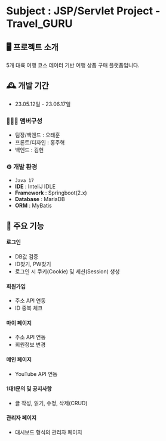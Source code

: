 # Subject : JSP/Servlet Project - Travel_GURU


## 🖥️ 프로젝트 소개
5개 대륙 여행 코스 데이터 기반 여행 상품 구매 플랫폼입니다.
<br>

## 🕰️ 개발 기간
* 23.05.12일 - 23.06.17일

### 🧑‍🤝‍🧑 맴버구성
- 팀장/백엔드 : 오태훈
- 프론트/디자인 : 홍주혁
- 백엔드 : 김현

### ⚙️ 개발 환경
- `Java 17`
- **IDE** : InteliJ IDLE
- **Framework** : Springboot(2.x)
- **Database** : MariaDB
- **ORM** : MyBatis


## 📌 주요 기능
#### 로그인
- DB값 검증
- ID찾기, PW찾기
- 로그인 시 쿠키(Cookie) 및 세션(Session) 생성
#### 회원가입
- 주소 API 연동
- ID 중복 체크
#### 마이 페이지
- 주소 API 연동
- 회원정보 변경
#### 메인 페이지
- YouTube API 연동
#### 1대1문의 및 공지사항
- 글 작성, 읽기, 수정, 삭제(CRUD)

#### 관리자 페이지
- 대시보드 형식의 관리자 페이지